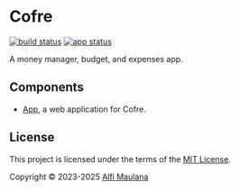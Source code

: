 # Cofre

[![build status](https://img.shields.io/github/actions/workflow/status/threeal/cofre/build.yml?branch=main)](https://github.com/threeal/cofre/actions/workflows/build.yml)
[![app status](https://img.shields.io/website?label=app&url=https%3A%2F%2Fthreeal.github.io%2Fcofre)](https://threeal.github.io/cofre)

A money manager, budget, and expenses app.

## Components

- [App](./app), a web application for Cofre.

## License

This project is licensed under the terms of the [MIT License](./LICENSE).

Copyright © 2023-2025 [Alfi Maulana](https://github.com/threeal)
